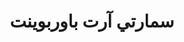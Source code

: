 ---
title: سمارتي آرت باوربوينت
type: docs
weight: 100
url: /ar/androidjava/powerpoint-smartart/
---